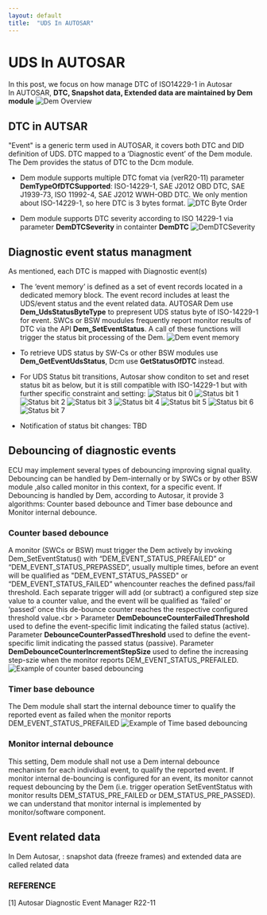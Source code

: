 ```yaml
---
layout: default
title:  "UDS In AUTOSAR"
---
```


# UDS In AUTOSAR
In this post, we focus on how manage DTC of ISO14229-1 in Autosar <br />
In AUTOSAR, **DTC, Snapshot data, Extended data are maintained by Dem module**
![Dem Overview](https://github.com/lexma1412/lexma1412.github.io/blob/main/assets/UDS_in_AUTOSAR/Dem_Overview.png?raw=true)

## DTC in AUTSAR
"Event" is a generic term used in AUTOSAR, it covers both DTC and DID definition of UDS. DTC mapped to a ‘Diagnostic event’ of the Dem module. The Dem provides the status of DTC to the Dcm module.

* Dem module supports multiple DTC fomat via (verR20-11) parameter **DemTypeOfDTCSupported**: ISO-14229-1, SAE J2012 OBD DTC, SAE J1939-73, ISO 11992-4, SAE J2012 WWH-OBD DTC. We only mention about ISO-14229-1, so here DTC is 3 bytes format.
![DTC Byte Order](https://github.com/lexma1412/lexma1412.github.io/blob/main/assets/UDS_in_AUTOSAR/Dem_StatusByte.png?raw=true)

* Dem module supports DTC severity according to ISO 14229-1 via parameter **DemDTCSeverity** in containter **DemDTC**
![DemDTCSeverity](https://github.com/lexma1412/lexma1412.github.io/blob/main/assets/UDS_in_AUTOSAR/Dem_Severity.png?raw=true)

## Diagnostic event status managment
As mentioned, each DTC is mapped with Diagnostic event(s)

* The ‘event memory’ is defined as a set of event records located in a dedicated memory block. The event record includes at least the UDS/event status and the event related data. AUTOSAR Dem use **Dem_UdsStatusByteType** to prepresent UDS status byte of ISO-14229-1 for event. SWCs or BSW moudules frequently report monitor results of DTC via the API **Dem_SetEventStatus**. A call of these functions will trigger the status bit processing of the Dem.
![Dem event memory](https://github.com/lexma1412/lexma1412.github.io/blob/main/assets/UDS_in_AUTOSAR/Dem_SetEventStatus.png?raw=true)

* To retrieve UDS status by SW-Cs or other BSW modules use **Dem_GetEventUdsStatus**, Dcm use **GetStatusOfDTC** instead.

* For UDS Status bit transitions, Autosar show conditon to set and reset status bit as below, but it is still compatible with ISO-14229-1 but with further specific constraint and setting:
![Status bit 0](https://github.com/lexma1412/lexma1412.github.io/blob/main/assets/UDS_in_AUTOSAR/StatusBit0.png?raw=true)
![Status bit 1](https://github.com/lexma1412/lexma1412.github.io/blob/main/assets/UDS_in_AUTOSAR/StatusBit1.png?raw=true)
![Status bit 2](https://github.com/lexma1412/lexma1412.github.io/blob/main/assets/UDS_in_AUTOSAR/StatusBit2.png?raw=true)
![Status bit 3](https://github.com/lexma1412/lexma1412.github.io/blob/main/assets/UDS_in_AUTOSAR/StatusBit3.png?raw=true)
![Status bit 4](https://github.com/lexma1412/lexma1412.github.io/blob/main/assets/UDS_in_AUTOSAR/StatusBit4.png?raw=true)
![Status bit 5](https://github.com/lexma1412/lexma1412.github.io/blob/main/assets/UDS_in_AUTOSAR/StatusBit5.png?raw=true)
![Status bit 6](https://github.com/lexma1412/lexma1412.github.io/blob/main/assets/UDS_in_AUTOSAR/StatusBit6.png?raw=true)
![Status bit 7](https://github.com/lexma1412/lexma1412.github.io/blob/main/assets/UDS_in_AUTOSAR/StatusBit7.png?raw=true)

* Notification of status bit changes: TBD

## Debouncing of diagnostic events

ECU may implement several types of debouncing improving signal quality. Debouncing can be handled by Dem-internally or by SWCs or by other BSW module ,also called monitor in this context, for a specific event. If Debouncing is handled by Dem, according to Autosar, it provide 3 algorithms: Counter based debounce and Timer base debounce and Monitor internal debounce.

### Counter based debounce
A monitor (SWCs or BSW) must trigger the Dem actively by invoking Dem_SetEventStatus() with “DEM_EVENT_STATUS_PREFAILED” or “DEM_EVENT_STATUS_PREPASSED”, usually multiple times, before an event will be qualified as "DEM_EVENT_STATUS_PASSED" or “DEM_EVENT_STATUS_FAILED” whencounter reaches the defined pass/fail threshold. Each separate trigger will add (or subtract) a configured step  size value to a counter value, and the event will be qualified as ‘failed’ or ‘passed’ once this de-bounce counter reaches the respective configured threshold value.<br \>
Parameter **DemDebounceCounterFailedThreshold** used to define the event-specific limit indicating the failed status (active).
Parameter **DebounceCounterPassedThreshold** used to define the event-specific limit indicating the passed status (passive).
Parameter **DemDebounceCounterIncrementStepSize** used to define the increasing step-szie when the monitor reports DEM_EVENT_STATUS_PREFAILED.
![Example of counter based debouncing](https://github.com/lexma1412/lexma1412.github.io/blob/main/assets/UDS_in_AUTOSAR/Counterdebounce.png?raw=true)

### Timer base debounce
The Dem module shall start the internal debounce timer to qualify the reported event as failed when the monitor reports DEM_EVENT_STATUS_PREFAILED
![Example of Time based debouncing](https://github.com/lexma1412/lexma1412.github.io/blob/main/assets/UDS_in_AUTOSAR/Timedebounce.png?raw=true)

### Monitor internal debounce
This setting, Dem module shall not use a Dem internal debounce mechanism for each individual event, to qualify the reported event. If monitor internal de-bouncing is configured for an event, its monitor cannot request debouncing by the Dem (i.e. trigger operation SetEventStatus with monitor results DEM_STATUS_PRE_FAILED or DEM_STATUS_PRE_PASSED). we can understand that monitor internal is implemented by monitor/software component.


## Event related data
In Dem Autosar, : snapshot data (freeze frames) and extended data are called related data

### REFERENCE
[1] Autosar Diagnostic Event Manager R22-11
